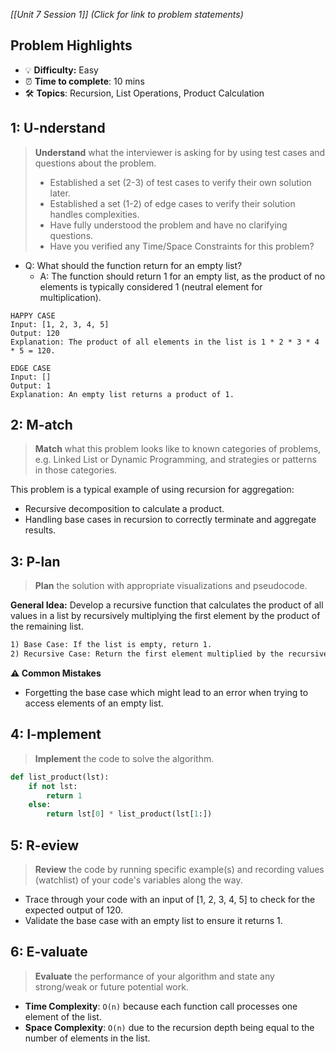 *[[Unit 7 Session 1]] (Click for link to problem statements)*

## Problem Highlights

* 💡 **Difficulty:** Easy
* ⏰ **Time to complete**: 10 mins
* 🛠️ **Topics**: Recursion, List Operations, Product Calculation
    
## 1: U-nderstand
 
> **Understand** what the interviewer is asking for by using test cases and questions about the problem.
> - Established a set (2-3) of test cases to verify their own solution later.
> - Established a set (1-2) of edge cases to verify their solution handles complexities.
> - Have fully understood the problem and have no clarifying questions.
> - Have you verified any Time/Space Constraints for this problem?

- Q: What should the function return for an empty list?
  - A: The function should return 1 for an empty list, as the product of no elements is typically considered 1 (neutral element for multiplication).

```
HAPPY CASE
Input: [1, 2, 3, 4, 5]
Output: 120
Explanation: The product of all elements in the list is 1 * 2 * 3 * 4 * 5 = 120.

EDGE CASE
Input: []
Output: 1
Explanation: An empty list returns a product of 1.
```
    
## 2: M-atch

> **Match** what this problem looks like to known categories of problems, e.g. Linked List or Dynamic Programming, and strategies or patterns in those categories.

This problem is a typical example of using recursion for aggregation:

- Recursive decomposition to calculate a product.
- Handling base cases in recursion to correctly terminate and aggregate results.

## 3: P-lan

> **Plan** the solution with appropriate visualizations and pseudocode.

**General Idea:** Develop a recursive function that calculates the product of all values in a list by recursively multiplying the first element by the product of the remaining list.

```markdown
1) Base Case: If the list is empty, return 1.
2) Recursive Case: Return the first element multiplied by the recursive call for the rest of the list.
```

**⚠️ Common Mistakes**

- Forgetting the base case which might lead to an error when trying to access elements of an empty list.

## 4: I-mplement

> **Implement** the code to solve the algorithm.

```python
def list_product(lst):
    if not lst:
        return 1
    else:
        return lst[0] * list_product(lst[1:])
```

## 5: R-eview

> **Review** the code by running specific example(s) and recording values (watchlist) of your code's variables along the way.

- Trace through your code with an input of [1, 2, 3, 4, 5] to check for the expected output of 120.
- Validate the base case with an empty list to ensure it returns 1.

## 6: E-valuate

> **Evaluate** the performance of your algorithm and state any strong/weak or future potential work.

* **Time Complexity**: `O(n)` because each function call processes one element of the list.
* **Space Complexity**: `O(n)` due to the recursion depth being equal to the number of elements in the list.
